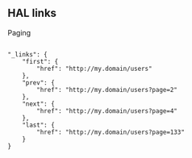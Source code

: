 ##  HAL links

Paging

  <pre><code class="hljs">
"_links": {
    "first": {
        "href": "http://my.domain/users"
    },
    "prev": {
        "href": "http://my.domain/users?page=2"
    },
    "next": {
        "href": "http://my.domain/users?page=4"
    },
    "last": {
        "href": "http://my.domain/users?page=133"
    }
}
  </code></pre>
